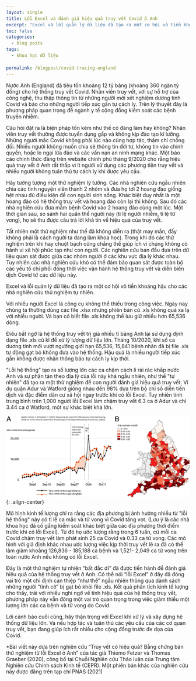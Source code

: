 ```yaml
---
layout: single
title: Lỗi Excel và đánh giá hiệu quả truy vết Covid ở Anh
excerpt: "Excel và lỗi quản lý dữ liệu đã tạo ra một cơ hội vô tiền khoáng hậu cho các nhà nghiên cứu thử nghiệm tự nhiên."
toc: false
categories:
  - blog posts
tags:
  - khoa học dữ liệu

permalink: /blogpost/covid-tracing-england
---
```


Nước Anh (England) đã tiêu tốn khoảng 12 tỷ bảng (khoảng 360 ngàn tỷ đồng) cho hệ thống truy vết Covid. Nhân viên truy vết, với sự hỗ trợ của công nghệ, thu thập thông tin từ những người mới xét nghiệm dương tính Covid và báo cho những người tiếp xúc gần tự cách ly. Trên lý thuyết đây là phương pháp quan trọng để ngành y tế cộng đồng kiểm soát các bệnh truyền nhiễm.

Câu hỏi đặt ra là biện pháp tốn kém như thế có đáng làm hay không? Nhân viên truy vết thường được tuyển dụng gấp và không kịp đào tạo kĩ lưỡng. Những người mắc Covid không phải lúc nào cũng hợp tác, thậm chí chống đối. Nhiều người không muốn chia sẻ thông tin đời tư, không tin vào chính quyền, hoặc lo ngại lừa đảo và các vấn nạn an ninh mạng khác. Một báo cáo chính thức đăng trên website chính phủ  tháng 9/2020 cho rằng hiệu quả truy vết ở Anh rất thấp vì ít người sử dụng các phương tiện truy vết và nhiều người không tuân thủ tự cách ly khi được yêu cầu.


Hãy tưởng tượng một thử nghiệm lý tưởng. Các nhà nghiên cứu ngẫu nhiên chia các tình nguyện viên thành 2 nhóm và đưa họ tới 2 hoang đảo giống hệt nhau đủ điều kiện để con người sinh sống. Khác biệt duy nhất là một hoang đảo có hệ thống truy vết và hoang đảo còn lại thì không. Sau đó các nhà nghiên cứu đưa mầm bệnh Covid vào 2  hoang đảo cùng một lúc. Một thời gian sau, so sánh hai quần thể người này (tỉ lệ người nhiễm, tỉ lệ tử vong), họ sẽ thu được câu trả lời khả tín về hiệu quả của truy vết.

Tất nhiên một thử nghiệm như thế đã không diễn ra (thật may mắn, đấy không phải là cách người ta đang làm khoa học). Trong khi đó các thử nghiệm trên khỉ hay chuột bạch cũng chẳng thể giúp ích vì chúng không có hành vi xã hội phức tạp như con người. Các nghiên cứu ban đầu dựa trên dữ liệu quan sát được giữa các nhóm người ở các khu vực địa lý khác nhau. Tuy nhiên các nhà nghiên cứu khó có thể đảm bảo quan sát được toàn bộ các yếu tố chi phối đồng thời việc vận hành hệ thống truy vết và diễn biến dịch Covid từ các dữ liệu này.

Excel và lỗi quản lý dữ liệu đã tạo ra một cơ hội vô tiền khoáng hậu cho các nhà nghiên cứu thử nghiệm tự nhiên.

Với nhiều người Excel là công cụ không thể thiếu trong công việc. Ngày nay chúng ta thường dùng các file .xlsx nhưng phiên bản cũ .xls không quá xa lạ với nhiều người. Và bạn có biết file .xls không thể lưu giữ nhiều hơn 65,536 dòng.

Điều bất ngờ là hệ thống truy vết trị giá nhiều tỉ bảng Anh lại sử dụng định dạng file .xls cũ kĩ để xử lý lượng dữ liệu lớn. Tháng 10/2020, khi số ca dương tính mới vượt ngưỡng giới hạn 65,536, 15,841 bệnh nhân đã bị file .xls tự động gạt bỏ không đưa vào hệ thống. Hậu quả là nhiều người tiếp xúc gần không được nhận thông báo tự cách ly kịp thời.

"Lỗi hệ thống" tạo ra số lượng lớn các ca chậm cách li rải rác khắp nước Anh và sự phân tán theo địa lý của lỗi này khá ngẫu nhiên, như thể "tự nhiên" đã tạo ra một thử nghiệm để con người đánh giá hiệu quả truy vết. Ví dụ quận Adur và Watford giống nhau đến 98% dựa trên bộ chỉ số diễn tiến dịch và đặc điểm dân cư xã hội ngay trước khi có lỗi Excel. Tuy nhiên tính trung bình trên 1,000 người lỗi Excel làm chậm truy vết 6.3 ca ở Adur và chỉ 3.44 ca ở Watford, một sự khác biệt khá lớn.

![image-center](/assets/images/blogpost/covid_tracing.png){: .align-center}

Mô hình kinh tế lượng chỉ ra rằng các địa phương bị ảnh hưởng nhiều từ "lỗi hệ thống" này có tỉ lệ ca mắc và tử vong vì Covid tăng vọt. (Lưu ý là các nhà khoa học đã cố gắng kiểm soát khác biệt giữa các địa phương thời điểm trước khi có lỗi Excel). Từ đó họ ước lượng rằng trong 6 tuần, cứ mỗi ca Covid chậm truy vết làm phát sinh 25 ca Covid và 0.33 ca tử vong. Các mô hình với giả định khác nhau ước lượng việc kịp thời truy vết lẽ ra đã có thể làm giảm khoảng 126,836 - 185,188 ca bệnh và 1,521- 2,049 ca tử vong trên toàn nước Anh nếu không có lỗi Excel.

Đây là một thử nghiệm tự nhiên “bất đắc dĩ” đã được tiến hành để đánh giá hiệu quả của hệ thống truy vết ở Anh. Có thể nói “lỗi Excel” ở đây đã đóng vai trò một chỉ định can thiệp  “như thể” ngẫu nhiên thông qua danh sách những người “tình cờ” bị gạt bỏ khỏi file .xls. Kết quả phân tích kinh tế lượng cho thấy, trái với nhiều nghi ngờ về tính hiệu quả của hệ thống truy vết, phương pháp này vẫn đóng một vai trò quan trọng trong việc giảm thiểu một lượng lớn các ca bệnh và tử vong do Covid. 

Lời cảnh báo cuối cùng, hãy thận trọng với Excel khi xử lý và xây dựng hệ thống dữ liệu lớn. Và nếu hợp tác và tuân thủ các yêu cầu của các cơ quan truy vết, bạn đang giúp ích rất nhiều cho cộng đồng trước đe dọa của Covid.


*Bài viết này dựa trên nghiên cứu “Truy vết có hiệu quả? Bằng chứng bán thử nghiệm từ lỗi Excel ở Anh” của tác giả Thiemo Fetzer và Thomas Graeber (2020), công bố tại Chuỗi Nghiên cứu Thảo luận của Trung tâm Nghiên cứu Chính sách Kinh tế (CEPR). Một phiên bản khác của nghiên cứu này được đăng trên tạp chí PNAS (2021)




